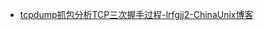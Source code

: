 

* [tcpdump抓包分析TCP三次握手过程-lrfgjj2-ChinaUnix博客 ](http://blog.chinaunix.net/uid-25979788-id-730630.html)